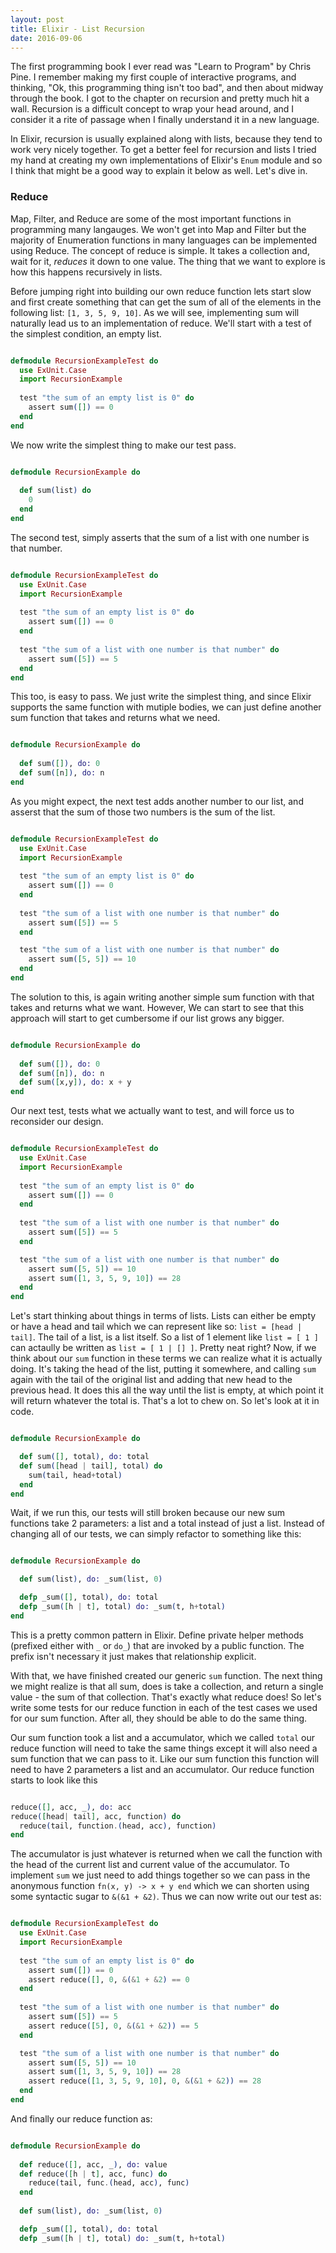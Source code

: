 ```yaml
---
layout: post
title: Elixir - List Recursion
date: 2016-09-06
---
```



The first programming book I ever read was "Learn to Program" by Chris Pine. I remember making my first couple of interactive
programs, and thinking, "Ok, this programming thing isn't too bad", and then about midway through the book. I got to the chapter
on recursion and pretty much hit a wall. Recursion is a difficult concept to wrap your head around, and I consider it a 
rite of passage when I finally understand it in a new language.

In Elixir, recursion is usually explained along with lists, because they tend to work very nicely together. To get a better feel
for recursion and lists I tried my hand at creating my own implementations of Elixir's `Enum` module and so I think that might
be a good way to explain it below as well. Let's dive in.

### Reduce

Map, Filter, and Reduce are some of the most important functions in programming many langauges. We won't get into Map and Filter
but the majority of Enumeration functions in many languages can be implemented using Reduce. The concept of reduce is simple.
It takes a collection and, wait for it, _reduces_ it down to one value. The thing that we want to explore is how this happens 
recursively in lists. 

Before jumping right into building our own reduce function lets start slow and first create something that can get the sum of
all of the elements in the following list: `[1, 3, 5, 9, 10]`. As we will see, implementing sum will naturally lead us to an
implementation of reduce. We'll start with a test of the simplest condition, an empty list.

```elixir

defmodule RecursionExampleTest do
  use ExUnit.Case
  import RecursionExample
  
  test "the sum of an empty list is 0" do 
    assert sum([]) == 0
  end
end
```

We now write the simplest thing to make our test pass.

```elixir

defmodule RecursionExample do
  
  def sum(list) do
    0
  end
end
```

The second test, simply asserts that the sum of a list with one number is that number.

```elixir

defmodule RecursionExampleTest do
  use ExUnit.Case
  import RecursionExample
  
  test "the sum of an empty list is 0" do 
    assert sum([]) == 0
  end
  
  test "the sum of a list with one number is that number" do 
    assert sum([5]) == 5
  end
end
```

This too, is easy to pass. We just write the simplest thing, and since Elixir supports the same function with mutiple bodies,
we can just define another sum function that takes and returns what we need.

```elixir

defmodule RecursionExample do
  
  def sum([]), do: 0
  def sum([n]), do: n 
end
```

As you might expect, the next test adds another number to our list, and asserst that the sum of those two numbers is the sum
of the list. 

```elixir

defmodule RecursionExampleTest do
  use ExUnit.Case
  import RecursionExample
  
  test "the sum of an empty list is 0" do 
    assert sum([]) == 0
  end
  
  test "the sum of a list with one number is that number" do 
    assert sum([5]) == 5
  end

  test "the sum of a list with one number is that number" do 
    assert sum([5, 5]) == 10
  end
end

```

The solution to this, is again writing another simple sum function with that takes and returns what we want. However,
We can start to see that this approach will start to get cumbersome if our list grows any bigger.

```elixir

defmodule RecursionExample do
  
  def sum([]), do: 0
  def sum([n]), do: n 
  def sum([x,y]), do: x + y
end 
```
Our next test, tests what we actually want to test, and will force us to reconsider our design.

```elixir

defmodule RecursionExampleTest do
  use ExUnit.Case
  import RecursionExample
  
  test "the sum of an empty list is 0" do 
    assert sum([]) == 0
  end
  
  test "the sum of a list with one number is that number" do 
    assert sum([5]) == 5
  end

  test "the sum of a list with one number is that number" do 
    assert sum([5, 5]) == 10
    assert sum([1, 3, 5, 9, 10]) == 28
  end
end

```
Let's start thinking about things in terms of lists. Lists can either be empty or have a head and tail which we can represent 
like so: `list = [head | tail]`. The tail of a list, is a list itself. So a list of 1 element like `list = [ 1 ]` can actaully
be written as `list = [ 1 | [] ]`. Pretty neat right? Now, if we think about our `sum` function in these terms we can realize
what it is actually doing. It's taking the head of the list, putting it somewhere, and calling `sum` again with the tail of the
original list and adding that new head to the previous head. It does this all the way until the list is empty, at which point it
will return whatever the total is. That's a lot to chew on. So let's look at it in code.

```elixir

defmodule RecursionExample do

  def sum([], total), do: total
  def sum([head | tail], total) do
    sum(tail, head+total)
  end
end

```
Wait, if we run this, our tests will still broken because our new sum functions take 2 parameters: a list and a total instead of
just a list. Instead of changing all of our tests, we can simply refactor to something like this: 

```elixir

defmodule RecursionExample do

  def sum(list), do: _sum(list, 0)

  defp _sum([], total), do: total
  defp _sum([h | t], total) do: _sum(t, h+total)
end
```
This is a pretty common pattern in Elixir. Define private helper methods (prefixed either with `_` or `do_`) that are invoked
by a public function. The prefix isn't necessary it just makes that relationship explicit. 

With that, we have finished created our generic `sum` function. The next thing we might realize is that all sum, does is take
a collection, and return a single value - the sum of that collection. That's exactly what reduce does! So let's write some tests
for our reduce function in each of the test cases we used for our sum function. After all, they should be able to do the same thing.

Our sum function took a list and a accumulator, which we called `total` our reduce function will need to take the same things
except it will also need a sum function that we can pass to it. Like our sum function this function will need to have 2 parameters
a list and an accumulator. Our reduce function starts to look like this

```elixir

reduce([], acc, _), do: acc
reduce([head| tail], acc, function) do
  reduce(tail, function.(head, acc), function)
end
```

The accumulator is just whatever is returned when we call the function with the head of the current list and current value of
the accumulator. To implement `sum` we just need to add things together so we can pass in the anonymous function 
`fn(x, y) -> x + y end` which we can shorten using some syntactic sugar to `&(&1 + &2)`. Thus we can now write out our test as:

```elixir

defmodule RecursionExampleTest do
  use ExUnit.Case
  import RecursionExample
  
  test "the sum of an empty list is 0" do 
    assert sum([]) == 0
    assert reduce([], 0, &(&1 + &2) == 0
  end
  
  test "the sum of a list with one number is that number" do 
    assert sum([5]) == 5
    assert reduce([5], 0, &(&1 + &2)) == 5
  end

  test "the sum of a list with one number is that number" do 
    assert sum([5, 5]) == 10
    assert sum([1, 3, 5, 9, 10]) == 28
    assert reduce([1, 3, 5, 9, 10], 0, &(&1 + &2)) == 28
  end
end

```
And finally our reduce function as:
``` elixir 

defmodule RecursionExample do
  
  def reduce([], acc, _), do: value
  def reduce([h | t], acc, func) do
    reduce(tail, func.(head, acc), func)
  end
  
  def sum(list), do: _sum(list, 0)

  defp _sum([], total), do: total
  defp _sum([h | t], total) do: _sum(t, h+total)
```

